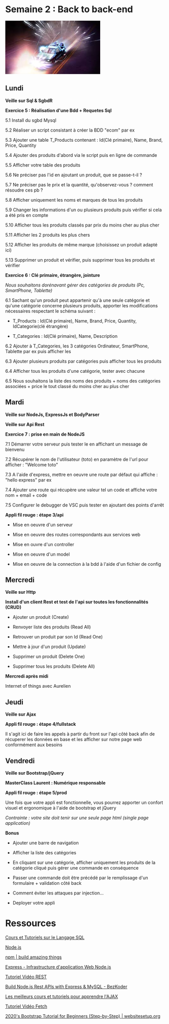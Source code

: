 Semaine 2 : Back to back-end
===

![center](/back.jpeg)

<h2>Lundi</h2>

**Veille sur Sql & SgbdR**

**Exercice 5 : Réalisation d'une Bdd + Requetes Sql**

5.1 Install du sgbd Mysql

5.2 Réaliser un script consistant à créer la BDD "ecom" par ex

5.3 Ajouter une table T_Products contenant : Id(Clé primaire), Name, Brand, Price, Quantity

5.4 Ajouter des produits d'abord via le script puis en ligne de commande

5.5 Afficher votre table des produits

5.6 Ne préciser pas l'id en ajoutant un produit, que se passe-t-il ?

5.7 Ne préciser pas le prix et la quantité, qu'observez-vous ? comment résoudre ces pb ?

5.8 Afficher uniquement les noms et marques de tous les produits

5.9 Changer les informations d'un ou plusieurs produits puis vérifier si cela a été pris en compte

5.10 Afficher tous les produits classés par prix du moins cher au plus cher

5.11 Afficher les 2 produits les plus chers

5.12 Afficher les produits de même marque (choisissez un produit adapté ici)

5.13 Supprimer un produit et vérifier, puis supprimer tous les produits et vérifier

**Exercice 6 : Clé primaire, étrangère, jointure**

*Nous souhaitons dorénavant gérer des catégories de produits (Pc, SmartPhone, Tablette)*

6.1 Sachant qu'un produit peut appartenir qu'à une seule catégorie et qu'une catégorie concerne plusieurs produits, apporter les modifications nécessaires respectant le schéma suivant :

- T_Products   : Id(Clé primaire), Name, Brand, Price, Quantity, IdCategorie(clé étrangère)

- T_Categories : Id(Clé primaire), Name, Description

6.2 Ajouter à T_Categories, les 3 catégories Ordinateur, SmartPhone, Tablette par ex puis afficher les

6.3 Ajouter plusieurs produits par catégories puis afficher tous les produits

6.4 Afficher tous les produits d'une catégorie, tester avec chacune

6.5 Nous souhaitons la liste des noms des produits + noms des catégories associées + price le tout classé du moins cher au plus cher

<h2>Mardi</h2>

**Veille sur NodeJs, ExpressJs et BodyParser**

**Veille sur Api Rest**

**Exercice 7 : prise en main de NodeJS**

7.1 Démarrer votre serveur puis tester le en affichant un message de bienvenu

7.2 Récupérer le nom de l'utilisateur (toto) en paramètre de l'url pour afficher : "Welcome toto"

7.3 A l'aide d'express, mettre en oeuvre une route par défaut qui affiche : "hello express" par ex

7.4 Ajouter une route qui récupère une valeur tel un code et affiche votre nom + email + code

7.5 Configurer le debugger de VSC puis tester en ajoutant des points d'arrêt

**Appli fil rouge : étape 3/api**

- Mise en oeuvre d'un serveur

- Mise en oeuvre des routes correspondants aux services web

- Mise en ouvre d'un controller

- Mise en oeuvre d'un model

- Mise en oeuvre de la connection à la bdd à l'aide d'un fichier de config

<h2>Mercredi</h2>

**Veille sur Http**

**Install d'un client Rest et test de l'api sur toutes les fonctionnalités (CRUD)**

- Ajouter un produit (Create)

- Renvoyer liste des produits (Read All)

- Retrouver un produit par son Id (Read One)

- Mettre à jour d'un produit (Update)

- Supprimer un produit (Delete One)

- Supprimer tous les produits (Delete All)

**Mercredi après midi**

Internet of things avec Aurelien

<h2>Jeudi</h2>

**Veille sur Ajax**

**Appli fil rouge : étape 4/fullstack**

Il s'agit ici de faire les appels à partir du front sur l'api côté back afin de récuperer les données en base et les afficher sur notre page web conformément aux besoins

<h2>Vendredi</h2>

**Veille sur Bootstrap/jQuery**

**MasterClass Laurent : Numérique responsable**

**Appli fil rouge : étape 5/prod**

Une fois que votre appli est fonctionnelle, vous pourrez apporter un confort visuel et ergonomique à l'aide de bootstrap et jQuery

*Contrainte : votre site doit tenir sur une seule page html (single page application)*

**Bonus**

- Ajouter une barre de navigation

- Afficher la liste des catégories

- En cliquant sur une catégorie, afficher uniquement les produits de la catégorie cliqué puis gérer une commande en conséquence

- Passer une commande doit être précédé par le remplissage d'un formulaire + validation côté back 

- Comment éviter les attaques par injection...

- Deployer votre appli

Ressources
===

[Cours et Tutoriels sur le Langage SQL](https://sql.sh/)

[Node.js](https://nodejs.org/en/)

[npm \| build amazing things](https://www.npmjs.com/)

[Express - Infrastructure d'application Web Node.js](https://expressjs.com/fr/)

[Tutoriel Vidéo REST](https://www.grafikart.fr/tutoriels/rest-503)

[Build Node.js Rest APIs with Express & MySQL - BezKoder](https://bezkoder.com/node-js-rest-api-express-mysql/)

[Les meilleurs cours et tutoriels pour apprendre l'AJAX](https://ajax.developpez.com/cours/)

[Tutoriel Vidéo Fetch](https://www.grafikart.fr/tutoriels/fetch-1017)

[2020's Bootstrap Tutorial for Beginners (Step-by-Step) \| websitesetup.org](https://websitesetup.org/bootstrap-tutorial-for-beginners/)

